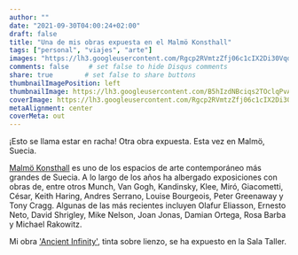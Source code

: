 ```yaml
---
author: ""
date: "2021-09-30T04:00:24+02:00"
draft: false
title: "Una de mis obras expuesta en el Malmö Konsthall"
tags: ["personal", "viajes", "arte"]
images: "https://lh3.googleusercontent.com/Rgcp2RVmtzZfj06c1cIX2Di30Vqd6SY0RmwhDnDhbvWMEmzjeZ-_4J2HqCYA6oCriZiFBUPEjekqZZaGAqYrGmooPC0Sv3qN27HjdVIJUEOKdxV4KALtDNSCr2YNTmXB10e21gqORK0=w1920-h1080"
comments: false     # set false to hide Disqus comments
share: true        # set false to share buttons
thumbnailImagePosition: left
thumbnailImage: https://lh3.googleusercontent.com/B5hIzdNBciqs2TOclqPvATixIgHCCuZdoCojhLq2w5uzuCcl7mzcqMeyYThxbu5xc2psu6dZQlrqNNdzrZUbB86lHMCDyUcV-mvhFdNertBE4HCogtxcgMyedQqBkZFp4I_Ng7_2Gz4=w1920-h1080
coverImage: https://lh3.googleusercontent.com/Rgcp2RVmtzZfj06c1cIX2Di30Vqd6SY0RmwhDnDhbvWMEmzjeZ-_4J2HqCYA6oCriZiFBUPEjekqZZaGAqYrGmooPC0Sv3qN27HjdVIJUEOKdxV4KALtDNSCr2YNTmXB10e21gqORK0=w1920-h1080
metaAlignment: center
coverMeta: out
---
```


¡Esto se llama estar en racha! Otra obra expuesta. Esta vez en Malmö, Suecia.

<!--more-->

[Malmö Konsthall](https://www.konsthall.malmo.se/en/om-malmo-konsthall/) es uno de los espacios de arte contemporáneo más grandes de Suecia. A lo largo de los años ha albergado exposiciones con obras de, entre otros Munch, Van Gogh, Kandinsky, Klee, Miró, Giacometti, César, Keith Haring, Andres Serrano, Louise Bourgeois, Peter Greenaway y Tony Cragg. Algunas de las más recientes incluyen Olafur Eliasson, Ernesto Neto, David Shrigley, Mike Nelson, Joan Jonas, Damian Ortega, Rosa Barba y Michael Rakowitz.

Mi obra ['Ancient Infinity'](https://photos.app.goo.gl/bLwV6wvqReKUYFTy9), tinta sobre lienzo, se ha expuesto en la Sala Taller.
